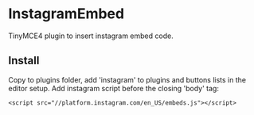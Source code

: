 # InstagramEmbed
TinyMCE4 plugin to insert instagram embed code.

## Install

Copy to plugins folder, add 'instagram' to plugins and buttons lists in the editor setup.
Add instagram script before the closing 'body' tag:
```
<script src="//platform.instagram.com/en_US/embeds.js"></script>
```